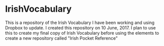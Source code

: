 # IrishVocabulary
This is a repository of the Irish Vocabulary I have been working and using Dropbox to update.
I created this repository on 10 June, 2017.
I plan to use this to create my final copy of Irish Vocabulary before  using the elements to create a new repository called 
"Irish Pocket Reference"
